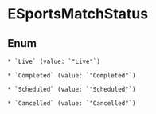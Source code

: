 
# ESportsMatchStatus

## Enum


    * `Live` (value: `"Live"`)

    * `Completed` (value: `"Completed"`)

    * `Scheduled` (value: `"Scheduled"`)

    * `Cancelled` (value: `"Cancelled"`)



